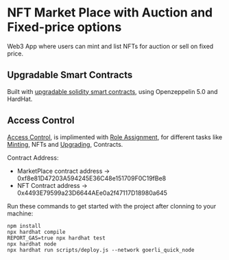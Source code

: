 # NFT Market Place with Auction and Fixed-price options

Web3 App where users can mint and list NFTs for auction or sell on fixed price.

## Upgradable Smart Contracts
Built with [upgradable solidity smart contracts](https://blog.openzeppelin.com/introducing-openzeppelin-contracts-5.0), using Openzeppelin 5.0 and HardHat.

## Access Control
[Access Control](https://docs.openzeppelin.com/contracts/2.x/access-control), is implimented with [Role Assignment](https://coinfog.on.fleek.co/), for different tasks like [Minting](https://coinfog.on.fleek.co/), NFTs and [Upgrading](https://docs.openzeppelin.com/learn/upgrading-smart-contracts), Contracts. 

Contract Address:

- MarketPlace contract address -> 0xf8e81D47203A594245E36C48e151709F0C19fBe8
- NFT Contract address -> 0x4493E79599a23D6644AEe0a2f47117D18980a645

Run these commands to get started with the project after clonning to your machine:
```shell
npm install
npx hardhat compile
REPORT_GAS=true npx hardhat test
npx hardhat node
npx hardhat run scripts/deploy.js --network goerli_quick_node 
```

